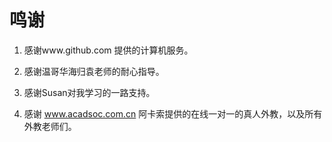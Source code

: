 ﻿鸣谢
====
1. 感谢www.github.com 提供的计算机服务。

2. 感谢温哥华海归袁老师的耐心指导。

3. 感谢Susan对我学习的一路支持。

4. 感谢 www.acadsoc.com.cn 阿卡索提供的在线一对一的真人外教，以及所有外教老师们。





